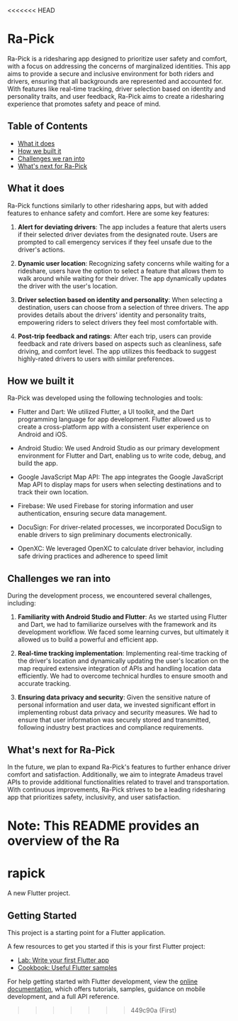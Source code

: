 <<<<<<< HEAD
# Ra-Pick

Ra-Pick is a ridesharing app designed to prioritize user safety and comfort, with a focus on addressing the concerns of marginalized identities. This app aims to provide a secure and inclusive environment for both riders and drivers, ensuring that all backgrounds are represented and accounted for. With features like real-time tracking, driver selection based on identity and personality traits, and user feedback, Ra-Pick aims to create a ridesharing experience that promotes safety and peace of mind.

## Table of Contents

- [What it does](#what-it-does)
- [How we built it](#how-we-built-it)
- [Challenges we ran into](#challenges-we-ran-into)
- [What's next for Ra-Pick](#whats-next-for-ra-pick)

## What it does

Ra-Pick functions similarly to other ridesharing apps, but with added features to enhance safety and comfort. Here are some key features:

1. **Alert for deviating drivers**: The app includes a feature that alerts users if their selected driver deviates from the designated route. Users are prompted to call emergency services if they feel unsafe due to the driver's actions.

2. **Dynamic user location**: Recognizing safety concerns while waiting for a rideshare, users have the option to select a feature that allows them to walk around while waiting for their driver. The app dynamically updates the driver with the user's location.

3. **Driver selection based on identity and personality**: When selecting a destination, users can choose from a selection of three drivers. The app provides details about the drivers' identity and personality traits, empowering riders to select drivers they feel most comfortable with.

4. **Post-trip feedback and ratings**: After each trip, users can provide feedback and rate drivers based on aspects such as cleanliness, safe driving, and comfort level. The app utilizes this feedback to suggest highly-rated drivers to users with similar preferences.

## How we built it

Ra-Pick was developed using the following technologies and tools:

- Flutter and Dart: We utilized Flutter, a UI toolkit, and the Dart programming language for app development. Flutter allowed us to create a cross-platform app with a consistent user experience on Android and iOS.

- Android Studio: We used Android Studio as our primary development environment for Flutter and Dart, enabling us to write code, debug, and build the app.

- Google JavaScript Map API: The app integrates the Google JavaScript Map API to display maps for users when selecting destinations and to track their own location.

- Firebase: We used Firebase for storing information and user authentication, ensuring secure data management.

- DocuSign: For driver-related processes, we incorporated DocuSign to enable drivers to sign preliminary documents electronically.

- OpenXC: We leveraged OpenXC to calculate driver behavior, including safe driving practices and adherence to speed limit
## Challenges we ran into

During the development process, we encountered several challenges, including:

1. **Familiarity with Android Studio and Flutter**: As we started using Flutter and Dart, we had to familiarize ourselves with the framework and its development workflow. We faced some learning curves, but ultimately it allowed us to build a powerful and efficient app.

2. **Real-time tracking implementation**: Implementing real-time tracking of the driver's location and dynamically updating the user's location on the map required extensive integration of APIs and handling location data efficiently. We had to overcome technical hurdles to ensure smooth and accurate tracking.
3. **Ensuring data privacy and security**: Given the sensitive nature of personal information and user data, we invested significant effort in implementing robust data privacy and security measures. We had to ensure that user information was securely stored and transmitted, following industry best practices and compliance requirements.

## What's next for Ra-Pick

In the future, we plan to expand Ra-Pick's features to further enhance driver comfort and satisfaction. Additionally, we aim to integrate Amadeus travel APIs to provide additional functionalities related to travel and transportation. With continuous improvements, Ra-Pick strives to be a leading ridesharing app that prioritizes safety, inclusivity, and user satisfaction.

**Note:** This README provides an overview of the Ra
=======
# rapick

A new Flutter project.

## Getting Started

This project is a starting point for a Flutter application.

A few resources to get you started if this is your first Flutter project:

- [Lab: Write your first Flutter app](https://docs.flutter.dev/get-started/codelab)
- [Cookbook: Useful Flutter samples](https://docs.flutter.dev/cookbook)

For help getting started with Flutter development, view the
[online documentation](https://docs.flutter.dev/), which offers tutorials,
samples, guidance on mobile development, and a full API reference.
>>>>>>> 449c90a (First)
